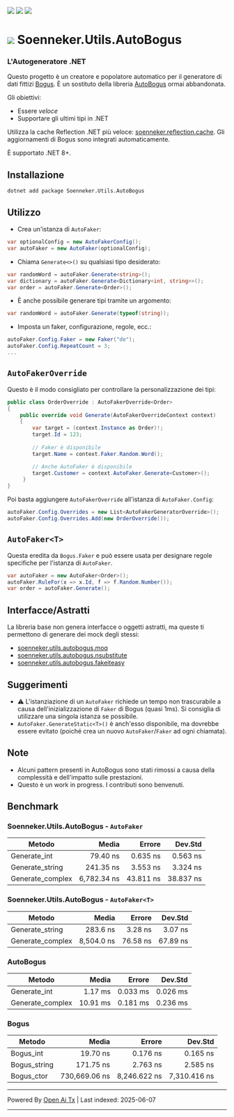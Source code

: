[![](https://img.shields.io/nuget/v/soenneker.utils.autobogus.svg?style=for-the-badge)](https://www.nuget.org/packages/soenneker.utils.autobogus/)
[![](https://img.shields.io/github/actions/workflow/status/soenneker/soenneker.utils.autobogus/publish-package.yml?style=for-the-badge)](https://github.com/soenneker/soenneker.utils.autobogus/actions/workflows/publish-package.yml)
[![](https://img.shields.io/nuget/dt/soenneker.utils.autobogus.svg?style=for-the-badge)](https://www.nuget.org/packages/soenneker.utils.autobogus/)

# ![](https://user-images.githubusercontent.com/4441470/224455560-91ed3ee7-f510-4041-a8d2-3fc093025112.png) Soenneker.Utils.AutoBogus
### L'Autogeneratore .NET

Questo progetto è un creatore e popolatore automatico per il generatore di dati fittizi [Bogus](https://github.com/bchavez/Bogus). È un sostituto della libreria [AutoBogus](https://github.com/nickdodd79/AutoBogus) ormai abbandonata.

Gli obiettivi:
- Essere *veloce*
- Supportare gli ultimi tipi in .NET

Utilizza la cache Reflection .NET più veloce: [soenneker.reflection.cache](https://github.com/soenneker/soenneker.reflection.cache). Gli aggiornamenti di Bogus sono integrati automaticamente.

È supportato .NET 8+.

## Installazione

```
dotnet add package Soenneker.Utils.AutoBogus
```

## Utilizzo

- Crea un'istanza di `AutoFaker`:
```csharp
var optionalConfig = new AutoFakerConfig();
var autoFaker = new AutoFaker(optionalConfig);
```

- Chiama `Generate<>()` su qualsiasi tipo desiderato:

```csharp
var randomWord = autoFaker.Generate<string>();
var dictionary = autoFaker.Generate<Dictionary<int, string>>();
var order = autoFaker.Generate<Order>();
```

- È anche possibile generare tipi tramite un argomento:

```csharp
var randomWord = autoFaker.Generate(typeof(string));
```

- Imposta un faker, configurazione, regole, ecc.:

```csharp
autoFaker.Config.Faker = new Faker("de");
autoFaker.Config.RepeatCount = 3;
...
```

## `AutoFakerOverride`

Questo è il modo consigliato per controllare la personalizzazione dei tipi:

```csharp
public class OrderOverride : AutoFakerOverride<Order>
{
    public override void Generate(AutoFakerOverrideContext context)
    {
        var target = (context.Instance as Order)!;
        target.Id = 123;
        
        // Faker è disponibile
        target.Name = context.Faker.Random.Word();

        // Anche AutoFaker è disponibile
        target.Customer = context.AutoFaker.Generate<Customer>();
     }
}
```

Poi basta aggiungere `AutoFakerOverride` all'istanza di `AutoFaker.Config`:

```csharp
autoFaker.Config.Overrides = new List<AutoFakerGeneratorOverride>();
autoFaker.Config.Overrides.Add(new OrderOverride());
```

## `AutoFaker<T>`

Questa eredita da `Bogus.Faker` e può essere usata per designare regole specifiche per l'istanza di `AutoFaker`.

```csharp
var autoFaker = new AutoFaker<Order>();
autoFaker.RuleFor(x => x.Id, f => f.Random.Number());
var order = autoFaker.Generate();
```

## Interfacce/Astratti

La libreria base non genera interfacce o oggetti astratti, ma queste ti permettono di generare dei mock degli stessi:

- [soenneker.utils.autobogus.moq](https://github.com/soenneker/soenneker.utils.autobogus.moq)
- [soenneker.utils.autobogus.nsubstitute](https://github.com/soenneker/soenneker.utils.autobogus.nsubstitute)
- [soenneker.utils.autobogus.fakeiteasy](https://github.com/soenneker/soenneker.utils.autobogus.fakeiteasy)

## Suggerimenti
- ⚠️ L'istanziazione di un `AutoFaker` richiede un tempo non trascurabile a causa dell'inizializzazione di `Faker` di Bogus (quasi 1ms). Si consiglia di utilizzare una singola istanza se possibile.
- `AutoFaker.GenerateStatic<T>()` è anch'esso disponibile, ma dovrebbe essere evitato (poiché crea un nuovo `AutoFaker`/`Faker` ad ogni chiamata).

## Note
- Alcuni pattern presenti in AutoBogus sono stati rimossi a causa della complessità e dell'impatto sulle prestazioni.
- Questo è un work in progress. I contributi sono benvenuti.

## Benchmark

### Soenneker.Utils.AutoBogus - `AutoFaker`

| Metodo           | Media       | Errore    | Dev.Std    |
|----------------- |------------:|----------:|-----------:|
| Generate_int     |    79.40 ns |  0.635 ns |   0.563 ns |
| Generate_string  |   241.35 ns |  3.553 ns |   3.324 ns |
| Generate_complex | 6,782.34 ns | 43.811 ns |  38.837 ns |

### Soenneker.Utils.AutoBogus - `AutoFaker<T>`

| Metodo           | Media      | Errore    | Dev.Std    |
|----------------- |-----------:|----------:|-----------:|
| Generate_string  |   283.6 ns |  3.28 ns  |   3.07 ns  |
| Generate_complex | 8,504.0 ns | 76.58 ns  |  67.89 ns  |

### AutoBogus

| Metodo           | Media     | Errore    | Dev.Std    |
|----------------- |----------:|----------:|-----------:|
| Generate_int     |   1.17 ms | 0.033 ms  |  0.026 ms  |
| Generate_complex |  10.91 ms | 0.181 ms  |  0.236 ms  |

### Bogus

| Metodo       | Media         | Errore        | Dev.Std       |
|--------------|--------------:|--------------:|--------------:|
| Bogus_int    |      19.70 ns |     0.176 ns  |     0.165 ns  |
| Bogus_string |     171.75 ns |     2.763 ns  |     2.585 ns  |
| Bogus_ctor   | 730,669.06 ns | 8,246.622 ns  | 7,310.416 ns  |


---

Powered By [Open Ai Tx](https://github.com/OpenAiTx/OpenAiTx) | Last indexed: 2025-06-07

---